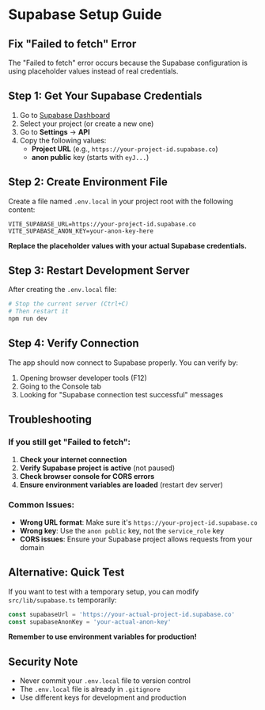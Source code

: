 # Supabase Setup Guide

## Fix "Failed to fetch" Error

The "Failed to fetch" error occurs because the Supabase configuration is using placeholder values instead of real credentials.

## Step 1: Get Your Supabase Credentials

1. Go to [Supabase Dashboard](https://supabase.com/dashboard)
2. Select your project (or create a new one)
3. Go to **Settings** → **API**
4. Copy the following values:
   - **Project URL** (e.g., `https://your-project-id.supabase.co`)
   - **anon public** key (starts with `eyJ...`)

## Step 2: Create Environment File

Create a file named `.env.local` in your project root with the following content:

```env
VITE_SUPABASE_URL=https://your-project-id.supabase.co
VITE_SUPABASE_ANON_KEY=your-anon-key-here
```

**Replace the placeholder values with your actual Supabase credentials.**

## Step 3: Restart Development Server

After creating the `.env.local` file:

```bash
# Stop the current server (Ctrl+C)
# Then restart it
npm run dev
```

## Step 4: Verify Connection

The app should now connect to Supabase properly. You can verify by:

1. Opening browser developer tools (F12)
2. Going to the Console tab
3. Looking for "Supabase connection test successful" messages

## Troubleshooting

### If you still get "Failed to fetch":

1. **Check your internet connection**
2. **Verify Supabase project is active** (not paused)
3. **Check browser console for CORS errors**
4. **Ensure environment variables are loaded** (restart dev server)

### Common Issues:

- **Wrong URL format**: Make sure it's `https://your-project-id.supabase.co`
- **Wrong key**: Use the `anon public` key, not the `service_role` key
- **CORS issues**: Ensure your Supabase project allows requests from your domain

## Alternative: Quick Test

If you want to test with a temporary setup, you can modify `src/lib/supabase.ts` temporarily:

```typescript
const supabaseUrl = 'https://your-actual-project-id.supabase.co'
const supabaseAnonKey = 'your-actual-anon-key'
```

**Remember to use environment variables for production!**

## Security Note

- Never commit your `.env.local` file to version control
- The `.env.local` file is already in `.gitignore`
- Use different keys for development and production 